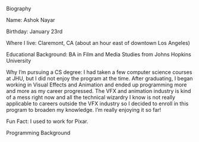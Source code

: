 Biography

Name: Ashok Nayar

Birthday: January 23rd

Where I live: Claremont, CA (about an hour east of downtown Los Angeles)

Educational Background: BA in Film and Media Studies from Johns Hopkins University

Why I’m pursuing a CS degree: I had taken a few computer science courses at JHU, but I did not enjoy the program at the time. After graduating, I began working in Visual Effects and Animation and ended up programming more and more as my career progressed. The VFX and animation industry is kind of a mess right now and all the technical wizardry I know is not really applicable to careers outside the VFX industry so I decided to enroll in this program to broaden my knowledge. I’m really enjoying it so far!

Fun Fact: I used to work for Pixar.

Programming Background
